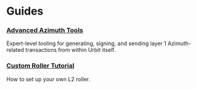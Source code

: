 # Guides

### [Advanced Azimuth Tools](urbit-docs/system/identity/guides/advanced-azimuth-tools)

Expert-level tooling for generating, signing, and sending layer 1 Azimuth-related transactions from within Urbit itself.

### [Custom Roller Tutorial](urbit-docs/system/identity/guides/roller-tutorial)

How to set up your own L2 roller.
